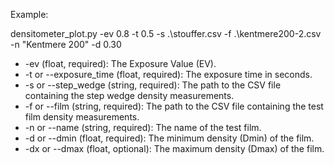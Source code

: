 Example:

densitometer_plot.py -ev 0.8 -t 0.5 -s .\stouffer.csv -f .\kentmere200-2.csv -n "Kentmere 200" -d 0.30

   * -ev (float, required): The Exposure Value (EV).
   * -t or --exposure_time (float, required): The exposure time in seconds.
   * -s or --step_wedge (string, required): The path to the CSV file containing the step wedge density measurements.
   * -f or --film (string, required): The path to the CSV file containing the test film density measurements.
   * -n or --name (string, required): The name of the test film.
   * -d or --dmin (float, required): The minimum density (Dmin) of the film.
   * -dx or --dmax (float, optional): The maximum density (Dmax) of the film.
